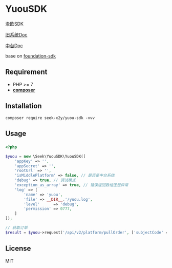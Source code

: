 # YuouSDK
渝欧SDK

[旧系统Doc](http://doc.xgqqg.com/docs/show/63)

[中台Doc](http://doc.xgqqg.com/docs/show/706)

base on [foundation-sdk](https://github.com/HanSon/foundation-sdk)

## Requirement

- PHP >= 7
- **[composer](https://getcomposer.org/)**

## Installation

```
composer require seek-x2y/yuou-sdk -vvv
```

## Usage

### 

```php
<?php

$yuou = new \Seek\YuouSDK\YuouSDK([
    'appKey' => '',
    'appSecret' => '',
    'rootUrl' => '',
    'isMiddlePlatform' => false, // 是否是中台系统
    'debug' => true, // 调试模式
    'exception_as_array' => true, // 错误返回数组还是异常
    'log' => [
        'name' => 'yuou',
        'file' => __DIR__.'/yuou.log',
        'level'      => 'debug',
        'permission' => 0777,
    ]
]);

// 获取订单
$result = $yuou->request('/api/v2/platform/pullOrder', ['subjectCode' => 'xxx']);
```


## License

MIT
